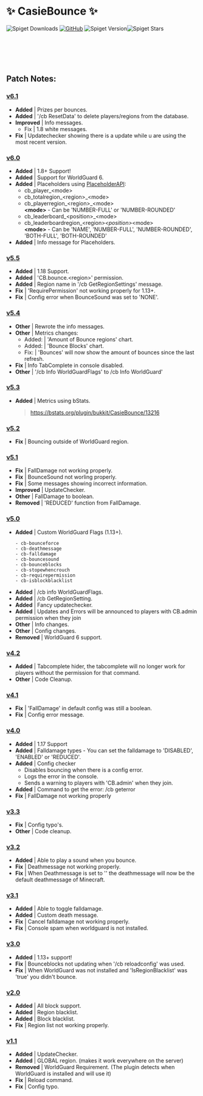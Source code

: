# ✨ CasieBounce ✨
<p <a href="https://www.spigotmc.org/resources/.90967/"><img src="https://img.shields.io/spiget/downloads/90967?label=DOWNLOAD&amp;plastic" alt="Spiget Downloads" /></a> <a href="https://github.com/CasieBarieDev/CasieBounce"><img src="https://img.shields.io/github/license/casiebariedev/CasieBounce?label=GITHUB&amp;logo=github&amp;plastic" alt="GitHub" /></a> <img src="https://img.shields.io/spiget/version/90967?label=%20&amp;plastic" alt="Spiget Version" /><img src="https://img.shields.io/spiget/stars/90967?label=%20&amp;plastic" alt="Spiget Stars" /></p>

<br/>
<br/>
<br/>
<br/>

## Patch Notes:
### [v6.1](https://www.spigotmc.org/resources/%E2%9C%A8-casiebounce-%E2%9C%A8.90967/update?update=442740)
- **Added** | Prizes per bounces.
- **Added** | '/cb ResetData' to delete players/regions from the database.
- **Improved** | Info messages.
  - Fix | 1.8 white messages.
- **Fix** | Updatechecker showing there is a update while u are using the most recent version.

### [v6.0](https://www.spigotmc.org/resources/%E2%9C%A8-casiebounce-%E2%9C%A8.90967/update?update=439804)
- **Added** | 1.8+ Support!
- **Added** | Support for WorldGuard 6.
- **Added** | Placeholders using [PlaceholderAPI](https://www.spigotmc.org/resources/placeholderapi.6245/):
  - cb_player_\<mode\>  
  - cb_totalregion_\<region\>_\<mode\>  
  - cb_playerregion_\<region\>_\<mode\>  
  **\<mode\>** - Can be 'NUMBER-FULL' or 'NUMBER-ROUNDED'  
  - cb_leaderboard_\<position\>_\<mode\>  
  - cb_leaderboardregion_\<region\>_\<position\>_\<mode\>  
  **\<mode\>** - Can be 'NAME', 'NUMBER-FULL', 'NUMBER-ROUNDED', 'BOTH-FULL', 'BOTH-ROUNDED'  
- **Added** | Info message for Placeholders.

### [v5.5](https://www.spigotmc.org/resources/%E2%9C%A8-casiebounce-%E2%9C%A8.90967/update?update=433898)
- **Added** | 1.18 Support.
- **Added** | 'CB.bounce.\<region\>' permission.
- **Added** | Region name in '/cb GetRegionSettings' message.
- **Fix** | 'RequirePermission' not working properly for 1.13+.
- **Fix** | Config error when BounceSound was set to 'NONE'.

### [v5.4](https://www.spigotmc.org/resources/%E2%9C%A8-casiebounce-%E2%9C%A8.90967/update?update=430072)
- **Other** | Rewrote the info messages.
- **Other** | Metrics changes:
  - Added: | 'Amount of Bounce regions' chart.
  - Added: | 'Bounce Blocks' chart.
  - Fix: | 'Bounces' will now show the amount of bounces since the last refresh.
- **Fix** | Info TabComplete in console disabled.
- **Other** | '/cb Info WorldGuardFlags' to /cb Info WorldGuard'

### [v5.3](https://www.spigotmc.org/resources/%E2%9C%A8-casiebounce-%E2%9C%A8.90967/update?update=429391)
- **Added** | Metrics using bStats.
  > https://bstats.org/plugin/bukkit/CasieBounce/13216

### [v5.2](https://www.spigotmc.org/resources/%E2%9C%A8-casiebounce-%E2%9C%A8.90967/update?update=427806)
- **Fix** | Bouncing outside of WorldGuard region.

### [v5.1](https://www.spigotmc.org/resources/%E2%9C%A8-casiebounce-%E2%9C%A8.90967/update?update=427752)
- **Fix** | FallDamage not working properly.
- **Fix** | BounceSound not worling properly.
- **Fix** | Some messages showing incorrect information.
- **Improved** | UpdateChecker.
- **Other** | FallDamage to boolean.
- **Removed** | 'REDUCED' function from FallDamage.

### [v5.0](https://www.spigotmc.org/resources/%E2%9C%A8-casiebounce-%E2%9C%A8.90967/update?update=425347)
- **Added** | Custom WorldGuard Flags (1.13+).
  ```
  - cb-bounceforce
  - cb-deathmessage
  - cb-falldamage
  - cb-bouncesound
  - cb-bounceblocks
  - cb-stopewhencrouch
  - cb-requirepermission
  - cb-isblockblacklist
  ```
- **Added** | /cb info WorldGuardFlags.
- **Added** | /cb GetRegionSetting.
- **Added** | Fancy updatechecker.
- **Added** | Updates and Errors will be announced to players with CB.admin permission when they join
- **Other** | Info changes.
- **Other** | Config changes.
- **Removed** | WorldGuard 6 support.

### [v4.2](https://www.spigotmc.org/resources/%E2%9C%A8-casiebounce-%E2%9C%A8.90967/update?update=416270)
- **Added** | Tabcomplete hider, the tabcomplete will no longer work for players without the permission for that command.
- **Other** | Code Cleanup.

### [v4.1](https://www.spigotmc.org/resources/%E2%9C%A8-casiebounce-%E2%9C%A8.90967/update?update=411618)
- **Fix** | 'FallDamage' in default config was still a boolean.
- **Fix** | Config error message.

### [v4.0](https://www.spigotmc.org/resources/%E2%9C%A8-casiebounce-%E2%9C%A8.90967/update?update=411565)
- **Added** | 1.17 Support
- **Added** | Falldamage types - You can set the falldamage to 'DISABLED', 'ENABLED' or 'REDUCED'.
- **Added** | Config checker
  - Disables bouncing when there is a config error.
  - Logs the error in the console.
  - Sends a warning to players with 'CB.admin' when they join.
- **Added** | Command to get the error: /cb geterror
- **Fix** | FallDamage not working properly

### [v3.3](https://www.spigotmc.org/resources/%E2%9C%A8-casiebounce-%E2%9C%A8.90967/update?update=406000)
- **Fix** | Config typo's.
- **Other** | Code cleanup.

### [v3.2](https://www.spigotmc.org/resources/%E2%9C%A8-casiebounce-%E2%9C%A8.90967/update?update=403456)
- **Added** | Able to play a sound when you bounce.
- **Fix** | Deathmessage not working properly.
- **Fix** | When Deathmessage is set to '' the deathmessage will now be the default deathmessage of Minecraft.

### [v3.1](https://www.spigotmc.org/resources/%E2%9C%A8-casiebounce-%E2%9C%A8.90967/update?update=401841)
- **Added** | Able to toggle falldamage.
- **Added** | Custom death message.
- **Fix** | Cancel falldamage not working properly.
- **Fix** | Console spam when worldguard is not installed.

### [v3.0](https://www.spigotmc.org/resources/%E2%9C%A8-casiebounce-%E2%9C%A8.90967/update?update=399693)
- **Added** | 1.13+ support!
- **Fix** | Bounceblocks not updating when '/cb reloadconfig' was used.
- **Fix** | When WorldGuard was not installed and 'IsRegionBlacklist' was 'true' you didn't bounce.

### [v2.0](https://www.spigotmc.org/resources/%E2%9C%A8-casiebounce-%E2%9C%A8.90967/update?update=397430)
- **Added** | All block support.
- **Added** | Region blacklist.
- **Added** | Block blacklist.
- **Fix** | Region list not working properly.

### [v1.1](https://www.spigotmc.org/resources/%E2%9C%A8-casiebounce-%E2%9C%A8.90967/update?update=396598)
- **Added** | UpdateChecker.
- **Added** | GLOBAL region. (makes it work everywhere on the server)
- **Removed** | WorldGuard Requirement. (The plugin detects when WorldGuard is installed and will use it)
- **Fix** | Reload command.
- **Fix** | Config typo.

